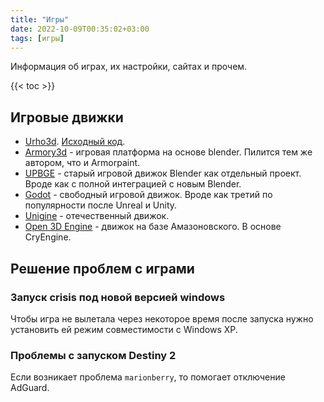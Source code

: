 ```yaml
---
title: "Игры"
date: 2022-10-09T00:35:02+03:00
tags: [игры]
---
```


Информация об играх, их настройки, сайтах и прочем.

{{< toc >}}

## Игровые движки

* [Urho3d](https://urho3d.github.io). [Исходный код](https://github.com/urho3d/Urho3D).
* [Armory3d](https://armory3d.org/) - игровая платформа на основе blender. Пилится тем же автором, что и Armorpaint.
* [UPBGE](https://upbge.org/index.html) - старый игровой движок Blender как отдельный проект. Вроде как с полной интеграцией с новым Blender.
* [Godot](https://godotengine.org/) - свободный игровой движок. Вроде как третий по популярности после Unreal и Unity.
* [Unigine](https://unigine.com) - отечественный движок.
* [Open 3D Engine](https://o3de.org) - движок на базе Амазоновского. В основе CryEngine.

## Решение проблем с играми

### Запуск crisis под новой версией windows

Чтобы игра не вылетала через некоторое время после запуска нужно установить ей режим совместимости с Windows XP.

### Проблемы с запуском Destiny 2

Если возникает проблема `marionberry`, то помогает отключение AdGuard.
